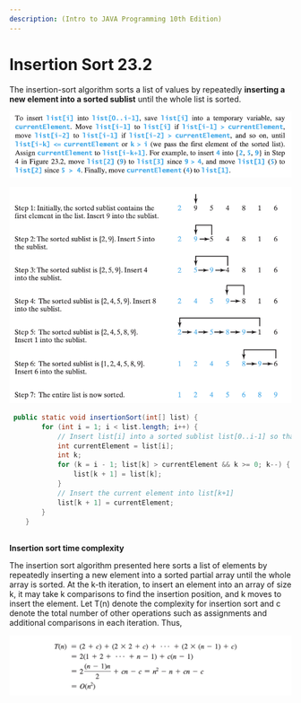 ```yaml
---
description: (Intro to JAVA Programming 10th Edition)
---
```


# Insertion Sort 23.2

The insertion-sort algorithm sorts a list of values by repeatedly **inserting a new element into a sorted sublist** until the whole list is sorted.

![](../.gitbook/assets/jie-ping-20210628-xia-wu-4.34.44.png)

![Insertion sort repeatedly inserts a new element into a sorted sublist.](../.gitbook/assets/jie-ping-20210628-xia-wu-4.35.33.png)

```java
 public static void insertionSort(int[] list) {
		for (int i = 1; i < list.length; i++) {
			// Insert list[i] into a sorted sublist list[0..i-1] so that list[0..i]is sorted
			int currentElement = list[i];
			int k;
			for (k = i - 1; list[k] > currentElement && k >= 0; k--) { // shift
				list[k + 1] = list[k];
			}
			// Insert the current element into list[k+1]
			list[k + 1] = currentElement;
		}
	}      
            
```

**Insertion sort time complexity**

The insertion sort algorithm presented here sorts a list of elements by repeatedly inserting a new element into a sorted partial array until the whole array is sorted. At the k-th iteration, to insert an element into an array of size k, it may take k comparisons to find the insertion position, and k moves to insert the element. Let T\(n\) denote the complexity for insertion sort and c denote the total number of other operations such as assignments and additional comparisons in each iteration. Thus,

![Therefore, the complexity of the insertion sort algorithm is O\(n2\)](../.gitbook/assets/jie-ping-20210629-shang-wu-12.14.05.png)

